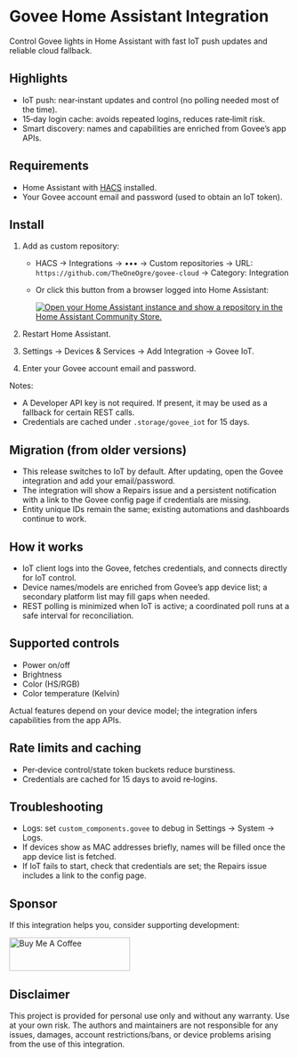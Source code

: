 # Govee Home Assistant Integration

Control Govee lights in Home Assistant with fast IoT push updates and reliable cloud fallback.

## Highlights

- IoT push: near‑instant updates and control (no polling needed most of the time).
- 15‑day login cache: avoids repeated logins, reduces rate‑limit risk.
- Smart discovery: names and capabilities are enriched from Govee’s app APIs.

## Requirements

- Home Assistant with [HACS](https://hacs.xyz/) installed.
- Your Govee account email and password (used to obtain an IoT token).

## Install

1) Add as custom repository:
   - HACS → Integrations → ••• → Custom repositories → URL: `https://github.com/TheOneOgre/govee-cloud` → Category: Integration
   - Or click this button from a browser logged into Home Assistant:

     [![Open your Home Assistant instance and show a repository in the Home Assistant Community Store.](https://my.home-assistant.io/badges/hacs_repository.svg)](https://my.home-assistant.io/redirect/hacs_repository/?owner=TheOneOgre&repository=govee-cloud&category=integration)

2) Restart Home Assistant.
3) Settings → Devices & Services → Add Integration → Govee IoT.
4) Enter your Govee account email and password.

Notes:
- A Developer API key is not required. If present, it may be used as a fallback for certain REST calls.
- Credentials are cached under `.storage/govee_iot` for 15 days.

## Migration (from older versions)

- This release switches to IoT by default. After updating, open the Govee integration and add your email/password.
- The integration will show a Repairs issue and a persistent notification with a link to the Govee config page if credentials are missing.
- Entity unique IDs remain the same; existing automations and dashboards continue to work.

## How it works

- IoT client logs into the Govee, fetches credentials, and connects directly for IoT control.
- Device names/models are enriched from Govee’s app device list; a secondary platform list may fill gaps when needed.
- REST polling is minimized when IoT is active; a coordinated poll runs at a safe interval for reconciliation.

## Supported controls

- Power on/off
- Brightness
- Color (HS/RGB)
- Color temperature (Kelvin)

Actual features depend on your device model; the integration infers capabilities from the app APIs.

## Rate limits and caching

- Per‑device control/state token buckets reduce burstiness.
- Credentials are cached for 15 days to avoid re‑logins.

## Troubleshooting

- Logs: set `custom_components.govee` to debug in Settings → System → Logs.
- If devices show as MAC addresses briefly, names will be filled once the app device list is fetched.
- If IoT fails to start, check that credentials are set; the Repairs issue includes a link to the config page.

## Sponsor

If this integration helps you, consider supporting development:

<a href="https://www.buymeacoffee.com/theogre" target="_blank"><img src="https://cdn.buymeacoffee.com/buttons/v2/default-yellow.png" alt="Buy Me A Coffee" style="height: 60px !important;width: 217px !important;" ></a>

## Disclaimer

This project is provided for personal use only and without any warranty. Use at your own risk. The authors and maintainers are not responsible for any issues, damages, account restrictions/bans, or device problems arising from the use of this integration.
